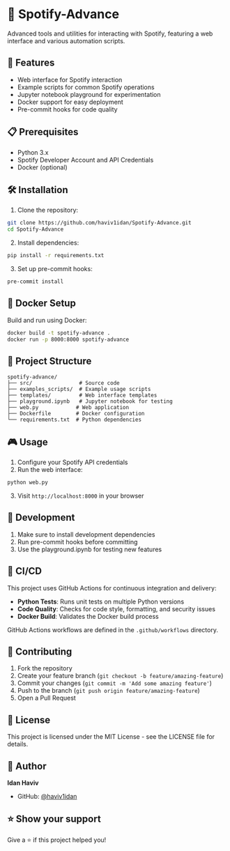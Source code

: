 # 🎵 Spotify-Advance

Advanced tools and utilities for interacting with Spotify, featuring a web interface and various automation scripts.

## 🚀 Features

- Web interface for Spotify interaction
- Example scripts for common Spotify operations
- Jupyter notebook playground for experimentation
- Docker support for easy deployment
- Pre-commit hooks for code quality

## 📋 Prerequisites

- Python 3.x
- Spotify Developer Account and API Credentials
- Docker (optional)

## 🛠️ Installation

1. Clone the repository:
```bash
git clone https://github.com/haviv1idan/Spotify-Advance.git
cd Spotify-Advance
```

2. Install dependencies:
```bash
pip install -r requirements.txt
```

3. Set up pre-commit hooks:
```bash
pre-commit install
```

## 🐳 Docker Setup

Build and run using Docker:

```bash
docker build -t spotify-advance .
docker run -p 8000:8000 spotify-advance
```

## 📁 Project Structure

```
spotify-advance/
├── src/               # Source code
├── examples_scripts/  # Example usage scripts
├── templates/         # Web interface templates
├── playground.ipynb   # Jupyter notebook for testing
├── web.py            # Web application
├── Dockerfile        # Docker configuration
└── requirements.txt  # Python dependencies
```

## 🎮 Usage

1. Configure your Spotify API credentials
2. Run the web interface:
```bash
python web.py
```
3. Visit `http://localhost:8000` in your browser

## 🧪 Development

1. Make sure to install development dependencies
2. Run pre-commit hooks before committing
3. Use the playground.ipynb for testing new features

## 🔄 CI/CD

This project uses GitHub Actions for continuous integration and delivery:

- **Python Tests**: Runs unit tests on multiple Python versions
- **Code Quality**: Checks for code style, formatting, and security issues
- **Docker Build**: Validates the Docker build process

GitHub Actions workflows are defined in the `.github/workflows` directory.

## 📝 Contributing

1. Fork the repository
2. Create your feature branch (`git checkout -b feature/amazing-feature`)
3. Commit your changes (`git commit -m 'Add some amazing feature'`)
4. Push to the branch (`git push origin feature/amazing-feature`)
5. Open a Pull Request

## 📄 License

This project is licensed under the MIT License - see the LICENSE file for details.

## 👤 Author

**Idan Haviv**
- GitHub: [@haviv1idan](https://github.com/haviv1idan)

## ⭐ Show your support

Give a ⭐️ if this project helped you!
